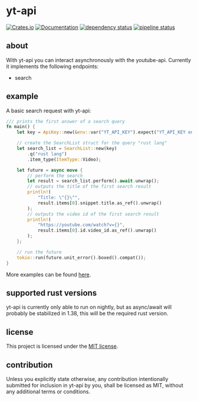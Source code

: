 # yt-api

[![Crates.io](https://img.shields.io/crates/v/yt-api.svg)](https://crates.io/crates/yt-api)
[![Documentation](https://docs.rs/yt-api/badge.svg)](https://docs.rs/yt-api)
[![dependency status](https://deps.rs/repo/gitlab/nycex/yt-api/status.svg)](https://deps.rs/repo/gitlab/nycex/yt-api)
[![pipeline status](https://gitlab.com/nycex/yt-api/badges/master/build.svg)](https://gitlab.com/nycex/yt-api/pipelines)

## about
With yt-api you can interact asynchronously with the youtube-api.
Currently it implements the following endpoints:
 * search
 
## example
A basic search request with yt-api:

``` rust
/// prints the first answer of a search query
fn main() {
    let key = ApiKey::new(&env::var("YT_API_KEY").expect("YT_API_KEY env-var not found"));

    // create the SearchList struct for the query "rust lang"
    let search_list = SearchList::new(key)
        .q("rust lang")
        .item_type(ItemType::Video);

    let future = async move {
        // perform the search
        let result = search_list.perform().await.unwrap();
        // outputs the title of the first search result
        println!(
            "Title: \"{}\"",
            result.items[0].snippet.title.as_ref().unwrap()
        );
        // outputs the video id of the first search result
        println!(
            "https://youtube.com/watch?v={}",
            result.items[0].id.video_id.as_ref().unwrap()
        );
    };

    // run the future
    tokio::run(future.unit_error().boxed().compat());
}
```

More examples can be found [here](examples). 

## supported rust versions

yt-api is currently only able to run on nightly, but as async/await will
probably be stabilized in 1.38, this will be the required rust version.

## license

This project is licensed under the [MIT license](LICENSE).

## contribution

Unless you explicitly state otherwise, any contribution intentionally submitted
for inclusion in yt-api by you, shall be licensed as MIT, without any additional
terms or conditions.

